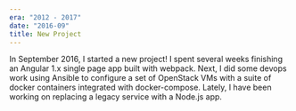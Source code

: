 ```yaml
---
era: "2012 - 2017"
date: "2016-09"
title: New Project
---
```


In September 2016, I started a new project! I spent several weeks finishing an
Angular 1.x single page app built with webpack. Next, I did some devops work
using Ansible to configure a set of OpenStack VMs with a suite of docker
containers integrated with docker-compose. Lately, I have been working on
replacing a legacy service with a Node.js app.
